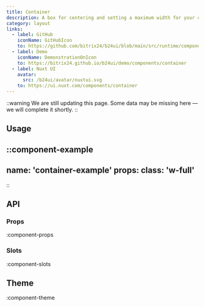 ```yaml
---
title: Container
description: A box for centering and setting a maximum width for your content.
category: layout
links:
  - label: GitHub
    iconName: GitHubIcon
    to: https://github.com/bitrix24/b24ui/blob/main/src/runtime/components/Container.vue
  - label: Demo
    iconName: DemonstrationOnIcon
    to: https://bitrix24.github.io/b24ui/demo/components/container
  - label: Nuxt UI
    avatar:
      src: /b24ui/avatar/nuxtui.svg
    to: https://ui.nuxt.com/components/container
---
```


::warning
We are still updating this page. Some data may be missing here — we will complete it shortly.
::

## Usage

::component-example
---
name: 'container-example'
props:
class: 'w-full'
---
::

## API

### Props

:component-props

### Slots

:component-slots

## Theme

:component-theme
